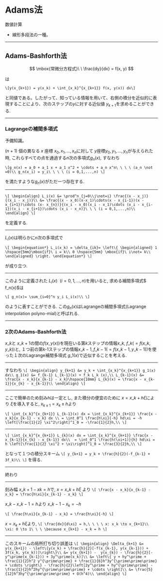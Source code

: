 # Adams法
数値計算


- 線形多段法の一種。

---

## Adams-Bashforth法

$$
\mbox{常微分方程式}\ \ \frac{dy}{dx} = f(x, y)
$$

は

`\[y(x_{k+1}) = y(x_k) + \int_{x_k}^{x_{k+1}} f(x, y(x)) dx\]`


と同値である。したがって、知っている情報を用いて、右側の積分を近似的に表現することにより、次のステップの$y$に対する近似値 $y_{k+1}$を求めることができる.

---

### Lagrangeの補間多項式

予備知識。

$(n+1)$ 個の異なる $x$ 座標 $x_0, x_1, ..., x_n$に対して $y$座標$y_0, y_1, ..., y_n$が与えられた時, これらすべての点を通過する$n$次の多項式$g_n(x)$, すなわち


`\[g_n(x) = a_0 + a_1 x + a_1 x^2 + \cdots + a_n x^n\ \ \ \ (a_n \not =0)\\
g_n(x_i) = y_i\ \ \ \ (i = 0,1,...,n)
\]`

を満たすような$g_n(x)$がただ一つ存在する.

-----

`\[
\begin{align}
L_i(x) &= \prod^n_{j=0\\j\not=i} \frac{(x - x_j)}{(x_i - x_j)}\\
&= \frac{(x - x_0)(x-x_1)\cdots(x - x_{i-1})(x - x_{i+1})\cdots (x- x_{n})}{(x_i - x_0)(x_i - x_1)\cdots (x_i - x_{i-1})(x_i - x_{i+1})\cdots (x_i - x_n)}\ \ \ (i = 0,1,...,n)\\
\end{align}
\]`


を定義する. 

---

$L_i (x)$は明らかに$n$次の多項式で

`\[
\begin{equation*}
L_i(x_k) = \delta_{ik}=
      \left\{
      \begin{aligned}
             1 \hspace{5mm}\mbox{if}\ i = k\\
             0 \hspace{5mm} \mbox{if}\ i\not= k\\
      \end{aligned}
      \right.
  \end{equation*}
\]`

が成り立つ.

---

このように定義された $L_i (x)\ \ (i = 0,1,...,n)$を用いると, 求める補間多項式$ f_n(x)$は

`\[
g_n(x)= \sum_{i=0}^n y_i L_i(x)\\
\]`

のように表すことができる. この$g_n(x)$はLagrangeの補間多項式(Lagrange interpolation polyno-mial)と呼ばれる.

---

### 2次のAdams-Bashforth法
$x\_k$と $x\_{k+1}$の間の$f(x, y(x))$を現在いる第$k$ステップの情報$x\_k,\ f\_k( = f(x\_k, y \_k))$と, １つ前の第k-1ステップの情報$x\_{k-1}, f\_{k-1}( = f(x\_{k-1}, y\_{k-1}))$を使った１次のLagrange補間多項式 $g\_1(x)$で近似することを考える.

---

すなわち
`\[
\begin{align}
y_{k+1} &= y_k + \int_{x_k}^{x_{k+1}} g_1(x) dx\\
g_1(x) &= f_{k-1} L_{k-1}(x) + f_k L_k (x),\\
L_{k-1}(x) &= \frac{x - x_k}{x_{k-1} - x_k}\hspace{10mm} L_{k}(x) = \frac{x - x_{k-1}}{x_{k} - x_{k-1}}\\
\end{align}
\]`

---

ここで簡単のため刻み$h$は一定とし, また積分の便宜のために $x = x\_k + h\xi$により $\xi$を導入すると, $x_{k\pm1} = x_k \pm h$より

`\[
\int_{x_k}^{x_{k+1}} L_{k-1}(x) dx = \int_{x_k}^{x_{k+1}} \frac{x - x_k}{x_{k-1} - x_k} dx \\
= \int_0^1 \frac{h\xi}{-h} hd\xi = -h \left[\frac{1}{2} \xi^2\right]^1_0 = -\frac{1}{2}h,\\
\]`

---


`\[
\int_{x_k}^{x_{k+1}} L_{k}(x) dx = \int_{x_k}^{x_{k+1}} \frac{x - x_{k-1}}{x_{k} - x_{k-1}} dx\\ 
= \int_0^1 \frac{h(\xi+1)}{h} hd\xi = h \left[\frac{1}{2} \xi^2 + \xi\right]^1_0 = \frac{3}{2}h,\\
\]`

となって１つの積分スキーム
`\[
y_{k+1} = y_k + \frac{h}{2}(-f_{k-1} + 3f_k)\\
\]`
を得る.


---

終わり

---

刻み幅 $x\_{k+1} - x{k} = h$で, $x = x\_k + h\xi$ より
`\[
\frac{x - x_k}{x_{k-1} - x_k} = \frac{h\xi}{x_{k-1} - x_k}
\]`

$x\_{k} - x\_{k-1} = h$より $x\_{k-1} - x_k = -h$

`\[
\frac{h\xi}{x_{k-1} - x_k} = \frac{h\xi}{-h}
\]`

$x = x_k + h\xi$より, 
`\[
\frac{dx}{d\xi} = h,\ \ \ \ x: x_k \to x_{k+1}\\
\xi: 0 \to 1\ \ \ \because x_{k+1} - x_k = h
\]`

---

このスキームの局所打ち切り誤差は
`\[
\begin{align}
\Delta_{k+1} &= y(x_{k+1}) - \left\{y(x_k) + \frac{h}{2}[-f(x_{k-1}, y(x_{k-1})) + 3f(x_k, y(x_k))]\right\}\\
&= y(x_{k+1}) -  y(x_{k}) - \frac{h}{2}[-y^\prime(x_{k-1})) + 3y^\prime(x_k)]\\
&= \left\{ y + hy^\prime + \frac{1}{2}h^2 y^{\prime\prime} + \frac{1}{6}h^3y^{\prime\prime\prime} + \cdots \right\} - \frac{h}{2}\left[2y^\prime + hy^{\prime\prime} - \frac{1}{2}h^2hy^{\prime\prime\prime} + \cdots \right]\\
&= \frac{5}{12}h^3hy^{\prime\prime\prime} + O(h^4)\\
\end{align}
\]`